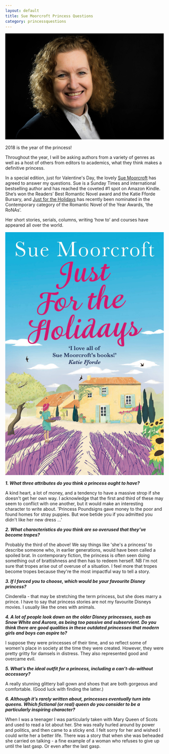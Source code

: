 ```yaml
---
layout: default
title: Sue Moorcroft Princess Questions
category: princessquestions
---
```


<a href="http://www.suemoorcroft.com/">
<img class="img-responsive col-sm-4 pull-right" src="/img/Year Of The Princess Questions/Sue Moorcroft.jpg" alt="Sue Moorcroft">
</a>

2018 is the year of the princess! 

Throughout the year, I will be asking authors from a variety of genres as well as a host of others from editors to academics, what they think makes a definitive princess.

In a special edition, just for Valentine's Day, the lovely [Sue Moorcroft](http://www.suemoorcroft.com/) has agreed to answer my questions. Sue is a Sunday Times and international bestselling author and has reached the coveted #1 spot on Amazon Kindle. She’s won the Readers’ Best Romantic Novel award and the Katie Fforde Bursary, and [Just for the Holidays](https://www.amazon.co.uk/Just-Holidays-Your-perfect-summer-ebook/dp/B01N1HX0GQ/) has recently been nominated in the Contemporary category of the Romantic Novel of the Year Awards, ‘the RoNAs’.

Her short stories, serials, columns, writing ‘how to’ and courses have appeared all over the world.

<div class="clearfix"></div>
<a href="https://www.amazon.co.uk/Just-Holidays-Your-perfect-summer-ebook/dp/B01N1HX0GQ/">
<img class="img-responsive col-sm-4 pull-left" src="/img/Year Of The Princess Questions/Just for the holidays.jpg" alt="Just for the Holidays Cover">
</a>

**_1. What three attributes do you think a princess ought to have?_**

A kind heart, a lot of money, and a tendency to have a massive strop if she doesn't get her own way. I acknowledge that the first and third of these may seem to conflict with one another, but it would make an interesting character to write about. 'Princess Poundsigns gave money to the poor and found homes for stray puppies. But woe betide you if you admitted you didn't like her new dress ...'


**_2. What characteristics do you think are so overused that they’ve become tropes?_**

Probably the third of the above! We say things like 'she's a princess' to describe someone who, in earlier generations, would have been called a spoiled brat. In contemporary fiction, the princess is often seen doing something out of brattishness and then has to redeem herself. NB I'm not sure that tropes arise out of overuse of a situation. I feel more that tropes become tropes because they're the most impactful way to tell a story.


**_3. If I forced you to choose, which would be your favourite Disney princess?_**

Cinderella - that may be stretching the term princess, but she does marry a prince. I have to say that princess stories are not my favourite Disneys movies. I usually like the ones with animals.


**_4. A lot of people look down on the older Disney princesses, such as Snow White and Aurora, as being too passive and subservient. Do you think there are good qualities in these outdated princesses that modern girls and boys can aspire to?_**

I suppose they were princesses of their time, and so reflect some of women's place in society at the time they were created. However, they were pretty gritty for damsels in distress. They also represented good and overcame evil. 


**_5. What’s the ideal outfit for a princess, including a can’t-do-without accessory?_**

A really stunning glittery ball gown and shoes that are both gorgeous and comfortable. (Good luck with finding the latter.)

**_6. Although it’s rarely written about, princesses eventually turn into queens. Which fictional (or real) queen do you consider to be a particularly inspiring character?_**

When I was a teenager I was particularly taken with Mary Queen of Scots and used to read a lot about her. She was really hurled around by power and politics, and then came to a sticky end. I felt sorry for her and wished I could write her a better life. There was a story that when she was beheaded she carried on talking - a fine example of a woman who refuses to give up until the last gasp. Or even after the last gasp.
